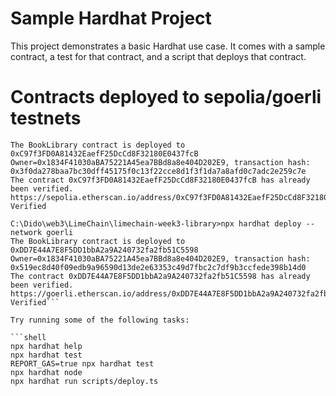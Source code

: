 # Sample Hardhat Project

This project demonstrates a basic Hardhat use case. It comes with a sample contract, a test for that contract, and a script that deploys that contract.

# Contracts deployed to sepolia/goerli testnets
```C:\Dido\web3\LimeChain\limechain-week3-library>npx hardhat deploy --network sepolia
The BookLibrary contract is deployed to 0xC97f3FD0A81432EaefF25DcCd8F32180E0437fcB
Owner=0x1834F41030aBA75221A45ea7BBd8a8e404D202E9, transaction hash: 0x3f0da278baa7bc30dff45175f0c13f22cce8d1f3f1da7a8afd0c7adc2e259c7e
The contract 0xC97f3FD0A81432EaefF25DcCd8F32180E0437fcB has already been verified.
https://sepolia.etherscan.io/address/0xC97f3FD0A81432EaefF25DcCd8F32180E0437fcB#code
Verified

C:\Dido\web3\LimeChain\limechain-week3-library>npx hardhat deploy --network goerli
The BookLibrary contract is deployed to 0xDD7E44A7E8F5DD1bbA2a9A240732fa2fb51C5598
Owner=0x1834F41030aBA75221A45ea7BBd8a8e404D202E9, transaction hash: 0x519ec8d40f09edb9a96590d13de2e63353c49d7fbc2c7df9b3ccfede398b14d0
The contract 0xDD7E44A7E8F5DD1bbA2a9A240732fa2fb51C5598 has already been verified.
https://goerli.etherscan.io/address/0xDD7E44A7E8F5DD1bbA2a9A240732fa2fb51C5598#code
Verified```

Try running some of the following tasks:

```shell
npx hardhat help
npx hardhat test
REPORT_GAS=true npx hardhat test
npx hardhat node
npx hardhat run scripts/deploy.ts
```
